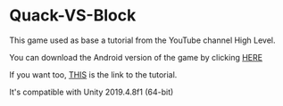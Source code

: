 # Quack-VS-Block
 This game used as base a tutorial from the YouTube channel High Level.

You can download the Android version of the game by clicking [HERE](https://github.com/Jonattaz/Quack-VS-Block/tree/main/Mobile%20build)

If you want too, [THIS](https://www.youtube.com/playlist?list=PLgTmU6kuSLtzim9CX6VwM1X4U5_s-2WYp) is the link to the tutorial.

It's compatible with Unity 2019.4.8f1 (64-bit)
